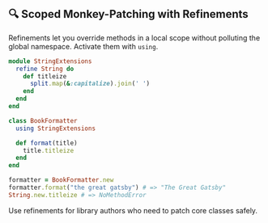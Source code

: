## 🔍 Scoped Monkey-Patching with Refinements

Refinements let you override methods in a local scope without polluting the global namespace. Activate them with `using`.

```ruby
module StringExtensions
  refine String do
    def titleize
      split.map(&:capitalize).join(' ')
    end
  end
end

class BookFormatter
  using StringExtensions

  def format(title)
    title.titleize
  end
end

formatter = BookFormatter.new
formatter.format("the great gatsby") # => "The Great Gatsby"
String.new.titleize # => NoMethodError
```

Use refinements for library authors who need to patch core classes safely.
